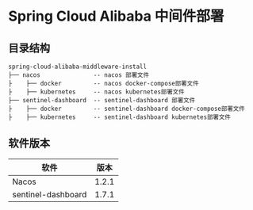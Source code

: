 # Spring Cloud Alibaba 中间件部署

## 目录结构
```
spring-cloud-alibaba-middleware-install
├── nacos               -- nacos 部署文件
├    ├── docker         -- nacos docker-compose部署文件 
├    ├── kubernetes     -- nacos kubernetes部署文件 
├── sentinel-dashboard  -- sentinel-dashboard 部署文件
├    ├── docker         -- sentinel-dashboard docker-compose部署文件 
├    ├── kubernetes     -- sentinel-dashboard kubernetes部署文件 
```

## 软件版本
| 软件                 | 版本    |
|---------------------|--------|
| Nacos               | 1.2.1  |
| sentinel-dashboard  | 1.7.1  |
